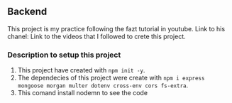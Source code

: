 ## Backend
This project is my practice following the fazt tutorial in youtube.
Link to his chanel:
Link to the videos that I followed to crete this project.


### Description to setup this project
1. This project have created with `npm init -y`.
2. The dependecies of this project were create with `npm i express mongoose morgan multer dotenv cross-env cors fs-extra`.
3. This comand install nodemn to see the code